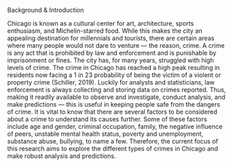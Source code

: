 
Background & Introduction

Chicago is known as a cultural center for art, architecture, sports enthusiasm, and Michelin-starred food. While this makes the city an appealing destination for millennials and tourists, there are certain areas where many people would not dare to venture — the reason, crime. A crime is any act that is prohibited by law and enforcement and is punishable by imprisonment or fines. The city has, for many years, struggled with high levels of crime. The crime in Chicago has reached a high peak resulting in residents now facing a 1 in 23 probability of being the victim of a violent or property crime (Schiller, 2019). Luckily for analysts and statisticians, law enforcement is always collecting and storing data on crimes reported. Thus, making it readily available to observe and investigate, conduct analysis, and make predictions — this is useful in keeping people safe from the dangers of crime. It is vital to know that there are several factors to be considered about a crime to understand its causes further. Some of these factors include age and gender, criminal occupation, family, the negative influence of peers, unstable mental health status, poverty and unemployment, substance abuse, bullying, to name a few. Therefore, the current focus of this research aims to explore the different types of crimes in Chicago and make robust analysis and predictions.